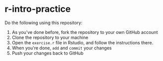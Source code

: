 # r-intro-practice

Do the following using this repository:

1.  As you've done before, fork the repository to your own GitHub account
2. Clone the repository to your machine
3.  Open the `exercise.r` file in Rstudio, and follow the instructions there.
4.  When you're done, `add` and `commit` your changes
5.  Push your changes back to GitHub
